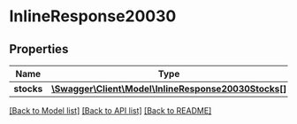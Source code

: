# InlineResponse20030

## Properties
Name | Type | Description | Notes
------------ | ------------- | ------------- | -------------
**stocks** | [**\Swagger\Client\Model\InlineResponse20030Stocks[]**](InlineResponse20030Stocks.md) |  | [optional] 

[[Back to Model list]](../../README.md#documentation-for-models) [[Back to API list]](../../README.md#documentation-for-api-endpoints) [[Back to README]](../../README.md)

